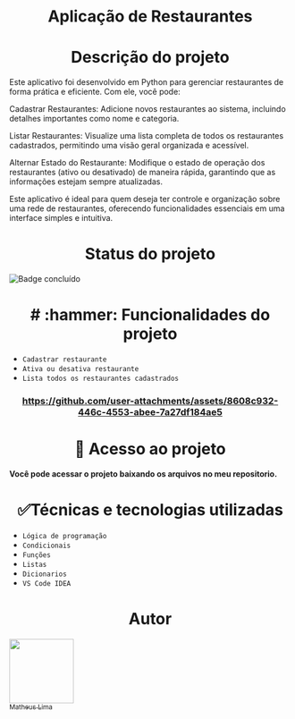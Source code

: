 <h1 align="center"> Aplicação de Restaurantes </h1>

<h1 align="center"> Descrição do projeto </h1>

Este aplicativo foi desenvolvido em Python para gerenciar restaurantes de forma prática e eficiente. Com ele, você pode:

Cadastrar Restaurantes: Adicione novos restaurantes ao sistema, incluindo detalhes importantes como nome e categoria.

Listar Restaurantes: Visualize uma lista completa de todos os restaurantes cadastrados, permitindo uma visão geral organizada e acessível.

Alternar Estado do Restaurante: Modifique o estado de operação dos restaurantes (ativo ou desativado) de maneira rápida, garantindo que as informações estejam sempre atualizadas.

Este aplicativo é ideal para quem deseja ter controle e organização sobre uma rede de restaurantes, oferecendo funcionalidades essenciais em uma interface simples e intuitiva.

<h1 align="center"> Status do projeto </h1>

![Badge concluído](http://img.shields.io/static/v1?label=STATUS&message=%20CONCLUÍDO&color=GREEN&style=for-the-badge)

<h1 align="center"> # :hammer: Funcionalidades do projeto </h1>

- `Cadastrar restaurante`
- `Ativa ou desativa restaurante`
- `Lista todos os restaurantes cadastrados`

<h3 align="center"> 

https://github.com/user-attachments/assets/8608c932-446c-4553-abee-7a27df184ae5


<h1 align="center"> 📁 Acesso ao projeto </h1>

**Você pode acessar o projeto baixando os arquivos no meu repositorio.**

<h1 align="center"> ✅Técnicas e tecnologias utilizadas </h1>

- `Lógica de programação`
- `Condicionais`
- `Funções`
- `Listas`
- `Dicionarios`
- `VS Code IDEA`

<h1 align="center"> Autor </h1>

[<img loading="lazy" src="https://avatars.githubusercontent.com/u/52716331?v=4" width=115><br><sub>Matheus Lima</sub>](https://github.com/mathlima)
